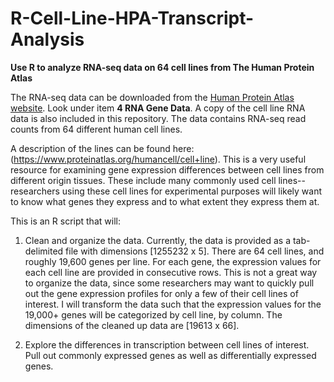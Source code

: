 # R-Cell-Line-HPA-Transcript-Analysis

**Use R to analyze RNA-seq data on 64 cell lines from The Human Protein Atlas**

The RNA-seq data can be downloaded from the [Human Protein Atlas website](https://www.proteinatlas.org/about/download). Look under item **4 RNA Gene Data**. A copy of the cell line RNA data is also included in this repository. The data contains RNA-seq read counts from 64 different human cell lines. 

A description of the lines can be found here: (https://www.proteinatlas.org/humancell/cell+line). This is a very useful resource for examining gene expression differences between cell lines from different origin tissues. These include many commonly used cell lines--researchers using these cell lines for experimental purposes will likely want to know what genes they express and to what extent they express them at.

This is an R script that will:

1. Clean and organize the data. Currently, the data is provided as a tab-delimited file with dimensions [1255232 x 5]. There are 64 cell lines, and roughly 19,600 genes per line. For each gene, the expression values for each cell line are provided in consecutive rows. This is not a great way to organize the data, since some researchers may want to quickly pull out the gene expression profiles for only a few of their cell lines of interest. I will transform the data such that the expression values for the 19,000+ genes will be categorized by cell line, by column. The dimensions of the cleaned up data are [19613 x 66].

2. Explore the differences in transcription between cell lines of interest. Pull out commonly expressed genes as well as differentially expressed genes.

